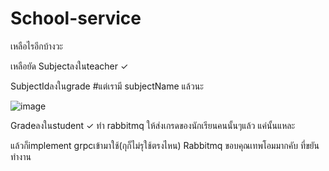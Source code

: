 # School-service
เหลือไรอีกบ้างวะ

เหลือยัด
Subjectลงในteacher ✓

SubjectIdลงในgrade #แต่เรามี subjectName แล้วนะ

![image](https://user-images.githubusercontent.com/73686921/208491060-2aa418e0-c0a3-4dee-a3d2-664fdddb42a6.png)

Gradeลงในstudent ✓ ทำ rabbitmq ให้ส่งเกรดของนักเรียนคนนั้นๆแล้ว แค่นั้นแหละ

แล้วก็implement grpcเข้ามาใช้(กุก็ไม่รุใช้ตรงไหน)
Rabbitmq
ขอบคุณเทพโอมมากคับ ที่ขยันทํางาน


